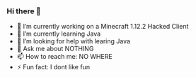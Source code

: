 ### Hi there 👋
- 🔭 I’m currently working on a Minecraft 1.12.2 Hacked Client
- 🌱 I’m currently learning Java
- 🤔 I’m looking for help with learing Java
- 💬 Ask me about NOTHING
- 📫 How to reach me: NO WHERE
- ⚡ Fun fact: I dont like fun

<!--
**TheEth0/TheEth0** is a ✨ _special_ ✨ repository because its `README.md` (this file) appears on your GitHub profile.

Here are some ideas to get you started:

- 🔭 I’m currently working on a Minecraft 1.12.2 Hacked Client
- 🌱 I’m currently learning Java
- 🤔 I’m looking for help with learing Java
- 💬 Ask me about NOTHING
- 📫 How to reach me: NO WHERE
- ⚡ Fun fact: I dont like fun
-->
